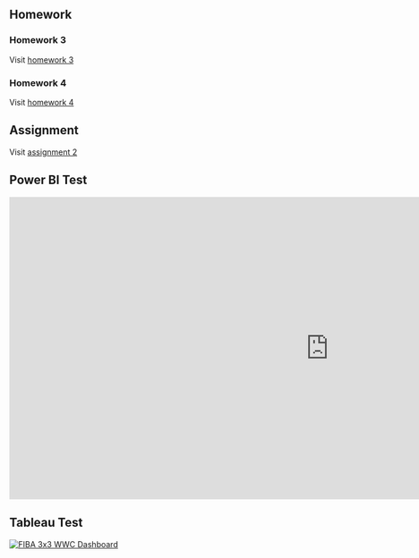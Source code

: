 
## Homework

### Homework 3

Visit [homework 3](https://JessalynLim.github.io/FIT3179/homework3/)

### Homework 4

Visit [homework 4](https://JessalynLim.github.io/FIT3179/homework4/)

## Assignment

Visit [assignment 2](https://JessalynLim.github.io/FIT3179/assignment2/)

## Power BI Test

<iframe title="assignment2" width="1140" height="541.25" src="https://app.powerbi.com/reportEmbed?reportId=2ed76f6c-1448-4588-a103-ecf08e4054b6&autoAuth=true&ctid=ef7a487a-77ca-410a-803d-e426b62a587f" frameborder="0" allowFullScreen="true"></iframe>

## Tableau Test

<div class='tableauPlaceholder' id='viz1746601655360' style='position: relative'><noscript><a href='#'><img alt='FIBA 3x3 WWC Dashboard ' src='https:&#47;&#47;public.tableau.com&#47;static&#47;images&#47;2Z&#47;2ZKR7MF8N&#47;1_rss.png' style='border: none' /></a></noscript><object class='tableauViz'  style='display:none;'><param name='host_url' value='https%3A%2F%2Fpublic.tableau.com%2F' /> <param name='embed_code_version' value='3' /> <param name='path' value='shared&#47;2ZKR7MF8N' /> <param name='toolbar' value='yes' /><param name='static_image' value='https:&#47;&#47;public.tableau.com&#47;static&#47;images&#47;2Z&#47;2ZKR7MF8N&#47;1.png' /> <param name='animate_transition' value='yes' /><param name='display_static_image' value='yes' /><param name='display_spinner' value='yes' /><param name='display_overlay' value='yes' /><param name='display_count' value='yes' /><param name='language' value='en-US' /></object></div>                <script type='text/javascript'>                    var divElement = document.getElementById('viz1746601655360');                    var vizElement = divElement.getElementsByTagName('object')[0];                    if ( divElement.offsetWidth > 800 ) { vizElement.style.width='1280px';vizElement.style.height='9077px';} else if ( divElement.offsetWidth > 500 ) { vizElement.style.width='1280px';vizElement.style.height='9077px';} else { vizElement.style.width='100%';vizElement.style.height='10027px';}                     var scriptElement = document.createElement('script');                    scriptElement.src = 'https://public.tableau.com/javascripts/api/viz_v1.js';                    vizElement.parentNode.insertBefore(scriptElement, vizElement);                </script>
